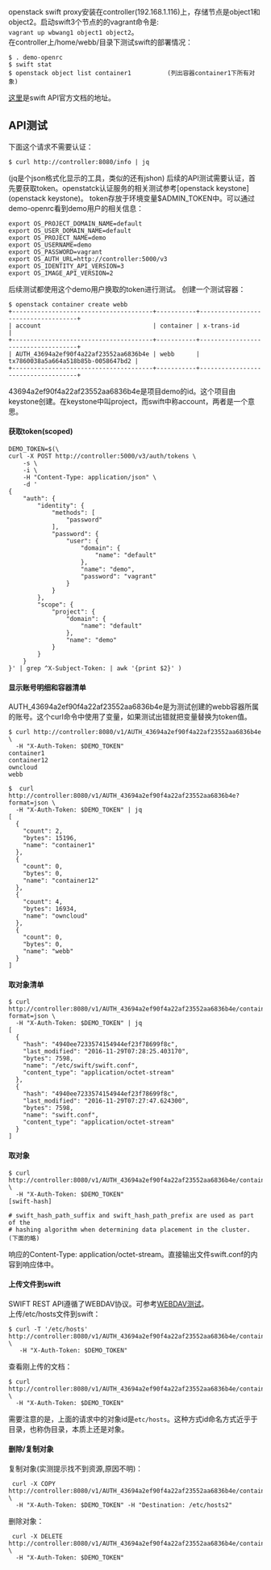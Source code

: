 openstack swift proxy安装在controller(192.168.1.116)上，存储节点是object1和object2。启动swift3个节点的的vagrant命令是:  
```vagrant up wbwang1 object1 object2```。  
在controller上/home/webb/目录下测试swift的部署情况：
```
$ . demo-openrc
$ swift stat 
$ openstack object list container1          (列出容器container1下所有对象)
```
[这里](http://developer.openstack.org/api-ref/object-storage/)是swift API官方文档的地址。  
## API测试
下面这个请求不需要认证：
```
$ curl http://controller:8080/info | jq
```
(jq是个json格式化显示的工具，类似的还有jshon)
后续的API测试需要认证，首先要获取token。openstatck认证服务的相关测试参考[openstack keystone](openstack keystone)。
token存放于环境变量$ADMIN_TOKEN中。可以通过demo-openrc看到demo用户的相关信息：
```
export OS_PROJECT_DOMAIN_NAME=default
export OS_USER_DOMAIN_NAME=default
export OS_PROJECT_NAME=demo
export OS_USERNAME=demo
export OS_PASSWORD=vagrant
export OS_AUTH_URL=http://controller:5000/v3
export OS_IDENTITY_API_VERSION=3
export OS_IMAGE_API_VERSION=2
```
后续测试都使用这个demo用户换取的token进行测试。
创建一个测试容器：
```
$ openstack container create webb
+---------------------------------------+-----------+------------------------------------+
| account                               | container | x-trans-id                         |
+---------------------------------------+-----------+------------------------------------+
| AUTH_43694a2ef90f4a22af23552aa6836b4e | webb      | tx7860038a5a664a518b85b-0058647bd2 |
+---------------------------------------+-----------+------------------------------------+
```
43694a2ef90f4a22af23552aa6836b4e是项目demo的id。这个项目由keystone创建。在keystone中叫project，而swift中称account，两者是一个意思。
#### 获取token(scoped)
```
DEMO_TOKEN=$(\
curl -X POST http://controller:5000/v3/auth/tokens \
    -s \
    -i \
    -H "Content-Type: application/json" \
    -d '
{
    "auth": {
        "identity": {
            "methods": [
                "password"
            ],
            "password": {
                "user": {
                    "domain": {
                        "name": "default"
                    },
                    "name": "demo",
                    "password": "vagrant"
                }
            }
        },
        "scope": {
            "project": {
                "domain": {
                    "name": "default"
                },
                "name": "demo"
            }
        }
    }
}' | grep ^X-Subject-Token: | awk '{print $2}' )
```
#### 显示账号明细和容器清单
AUTH_43694a2ef90f4a22af23552aa6836b4e是为测试创建的webb容器所属的账号。这个curl命令中使用了变量，如果测试出错就把变量替换为token值。
```
$ curl http://controller:8080/v1/AUTH_43694a2ef90f4a22af23552aa6836b4e \
  -H "X-Auth-Token: $DEMO_TOKEN"
container1
container12
owncloud
webb

$  curl http://controller:8080/v1/AUTH_43694a2ef90f4a22af23552aa6836b4e?format=json \
  -H "X-Auth-Token: $DEMO_TOKEN" | jq
[
  {
    "count": 2,
    "bytes": 15196,
    "name": "container1"
  },
  {
    "count": 0,
    "bytes": 0,
    "name": "container12"
  },
  {
    "count": 4,
    "bytes": 16934,
    "name": "owncloud"
  },
  {
    "count": 0,
    "bytes": 0,
    "name": "webb"
  }
]
```
#### 取对象清单
```
$ curl http://controller:8080/v1/AUTH_43694a2ef90f4a22af23552aa6836b4e/container1?format=json \
  -H "X-Auth-Token: $DEMO_TOKEN" | jq
[
  {
    "hash": "4940ee7233574154944ef23f78699f8c",
    "last_modified": "2016-11-29T07:28:25.403170",
    "bytes": 7598,
    "name": "/etc/swift/swift.conf",
    "content_type": "application/octet-stream"
  },
  {
    "hash": "4940ee7233574154944ef23f78699f8c",
    "last_modified": "2016-11-29T07:27:47.624300",
    "bytes": 7598,
    "name": "swift.conf",
    "content_type": "application/octet-stream"
  }
]
```
#### 取对象
```
$ curl http://controller:8080/v1/AUTH_43694a2ef90f4a22af23552aa6836b4e/container1/swift.conf \
  -H "X-Auth-Token: $DEMO_TOKEN" 
[swift-hash]

# swift_hash_path_suffix and swift_hash_path_prefix are used as part of the
# hashing algorithm when determining data placement in the cluster.
(下面的略)
```
响应的Content-Type: application/octet-stream。直接输出文件swift.conf的内容到响应体中。
#### 上传文件到swift
SWIFT REST API遵循了WEBDAV协议。可参考[WEBDAV测试](https://github.com/imaidev/imaidev.github.io/wiki/WebDav%E6%B5%8B%E8%AF%95)。  
上传/etc/hosts文件到swift：
```
$ curl -T '/etc/hosts' http://controller:8080/v1/AUTH_43694a2ef90f4a22af23552aa6836b4e/container1/etc/hosts \
   -H "X-Auth-Token: $DEMO_TOKEN"
```
查看刚上传的文档：
```
$ curl http://controller:8080/v1/AUTH_43694a2ef90f4a22af23552aa6836b4e/container1/etc/hosts \
  -H "X-Auth-Token: $DEMO_TOKEN" 
```
需要注意的是，上面的请求中的对象id是```etc/hosts```。这种方式id命名方式近乎于目录，也称伪目录，本质上还是对象。
#### 删除/复制对象
复制对象(实测提示找不到资源,原因不明)：
```
 curl -X COPY http://controller:8080/v1/AUTH_43694a2ef90f4a22af23552aa6836b4e/container1/etc/hosts \
  -H "X-Auth-Token: $DEMO_TOKEN" -H "Destination: /etc/hosts2"
```
删除对象：
```
 curl -X DELETE http://controller:8080/v1/AUTH_43694a2ef90f4a22af23552aa6836b4e/container1/etc/hosts2 \
  -H "X-Auth-Token: $DEMO_TOKEN" 
```